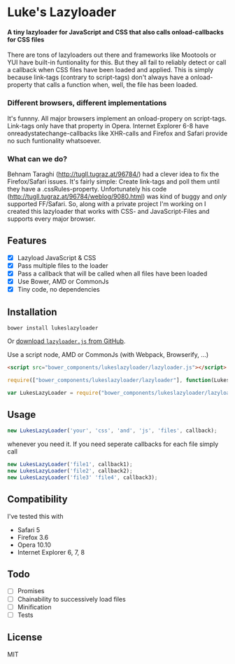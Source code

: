 Luke's Lazyloader
=========

#### A tiny lazyloader for JavaScript and CSS that also calls onload-callbacks for CSS files ####

There are tons of lazyloaders out there and frameworks like Mootools or YUI have built-in funtionality for this. But they all fail to reliably detect or call a callback when CSS files have been loaded and applied. This is simply because link-tags (contrary to script-tags) don't always have a onload-property that calls a function when, well, the file has been loaded.

### Different browsers, different implementations ###

It's funnny. All major browsers implement an onload-propery on script-tags. Link-tags only have that property in Opera. Internet Explorer 6-8 have onreadystatechange-callbacks like XHR-calls and Firefox and Safari provide no such funtionality whatsoever.

### What can we do? ###

Behnam Taraghi (http://tugll.tugraz.at/96784/) had a clever idea to fix the Firefox/Safari issues. It's fairly simple: Create link-tags and poll them until they have a .cssRules-property. Unfortunately his code (http://tugll.tugraz.at/96784/weblog/9080.html) was kind of buggy and *only* supported FF/Safari. So, along with a private project I'm working on I created this lazyloader that works with CSS- and JavaScript-Files and supports every major browser.

Features
--------

* [x] Lazyload JavaScript & CSS
* [x] Pass multiple files to the loader
* [x] Pass a callback that will be called when all files have been loaded
* [x] Use Bower, AMD or CommonJs
* [x] Tiny code, no dependencies

Installation
------------

```shell
bower install lukeslazyloader
```

Or [download `lazyloader.js` from GitHub](https://raw.githubusercontent.com/LukasBombach/Lazyloader/master/lazyloader.js).

Use a script node, AMD or CommonJs (with Webpack, Browserify, …)

```html
<script src="bower_components/lukeslazyloader/lazyloader.js"></script>
```
```javascript
require(["bower_components/lukeslazyloader/lazyloader"], function(LukesLazyLoader) { });
```
```javascript
var LukesLazyLoader = require("bower_components/lukeslazyloader/lazyloader");
```

Usage
-----

```javascript
new LukesLazyLoader('your', 'css', 'and', 'js', 'files', callback);
```
whenever you need it. If you need seperate callbacks for each file simply call

```javascript
new LukesLazyLoader('file1', callback1);
new LukesLazyLoader('file2', callback2);
new LukesLazyLoader('file3' 'file4', callback3);
```

Compatibility
-------------

I've tested this with

* Safari 5
* Firefox 3.6
* Opera 10.10
* Internet Explorer 6, 7, 8

Todo
----

* [ ] Promises
* [ ] Chainability to successively load files
* [ ] Minification
* [ ] Tests
 
License
-------

MIT
